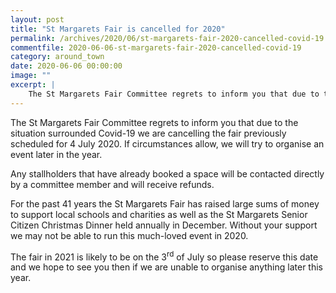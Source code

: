 ```yaml
---
layout: post
title: "St Margarets Fair is cancelled for 2020"
permalink: /archives/2020/06/st-margarets-fair-2020-cancelled-covid-19.html
commentfile: 2020-06-06-st-margarets-fair-2020-cancelled-covid-19
category: around_town
date: 2020-06-06 00:00:00
image: ""
excerpt: |
    The St Margarets Fair Committee regrets to inform you that due to the situation surrounded Covid-19 we are cancelling the fair previously scheduled for 4 July 2020. If circumstances allow, we will try to organise an event later in the year.
---
```


The St Margarets Fair Committee regrets to inform you that due to the situation surrounded Covid-19 we are cancelling the fair previously scheduled for 4 July 2020. If circumstances allow, we will try to organise an event later in the year.

Any stallholders that have already booked a space will be contacted directly by a committee member and will receive refunds.

For the past 41 years the St Margarets Fair has raised large sums of money to support local schools and charities as well as the St Margarets Senior Citizen Christmas Dinner held annually in December. Without your support we may not be able to run this much-loved event in 2020.

The fair in 2021 is likely to be on the 3<sup>rd</sup> of July so please reserve this date and we hope to see you then if we are unable to organise anything later this year.
